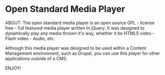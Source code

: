 Open Standard Media Player
=====================================

ABOUT:
   The open standard media player is an open source GPL - license free - full featured media player written in jQuery.
   It was designed to dynamically play any media thrown it's way, whether it be HTML5 video - Flash video - Audio, etc.

   Although this media player was designed to be used within a Content Management environment, such as Drupal, you can
   use this player for other applications outside of a CMS.

ENJOY!
